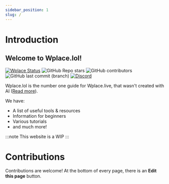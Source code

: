 ```yaml
---
sidebar_position: 1
slug: /
---
```


# Introduction
## Welcome to Wplace.lol! 
[![Wplace Status](https://status.wplace.lol/badge/_/status?labelColor=&color=&style=flat&label=Wplace%20Status)](https://status.wplace.lol) ![GitHub Repo stars](https://img.shields.io/github/stars/sobakintech/wplace.lol?style=flat&label=Stars&color=e3b341) ![GitHub contributors](https://img.shields.io/github/contributors/sobakintech/wplace.lol?label=Contributors) ![GitHub last commit (branch)](https://img.shields.io/github/last-commit/sobakintech/wplace.lol/production?label=Last%20updated) [![Discord](https://img.shields.io/discord/1405508487940669571?label=Discord%20Server)](https://discord.gg/Tbh6A2czJT)

Wplace.lol is the number one guide for Wplace.live, that wasn't created with AI ([Read more](blog/wplace-ai-websites)).

We have: 
- A list of useful tools & resources 
- Information for beginners
- Various tutorials
- and much more!

:::note
This website is a WIP
:::

# Contributions
Contributions are welcome! At the bottom of every page, there is an **Edit this page** button.